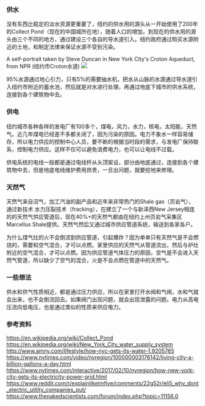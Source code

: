 ### 供水

没有东西比稳定的淡水资源更重要了，纽约的供水用的源头从一开始使用了200年的Collect Pond（现在的中国城所在地），随着人口的增加，到现在的供水用的源头由三个不同的地方，通过建设三个各自的导水道引入。纽约政府通过购买水源附近的土地，和制定法律来保证水源不受到污染。

A self-portrait taken by Steve Duncan in New York City's Croton Aqueduct, from NPR (纽约市Croton水道)
<img src="http://media.npr.org/assets/img/2010/12/30/duncan5-f523d8289634e214e2fb8ef86d4200585a33fd3b-s600-c85.jpg" />

95%水源通过地心引力，只有5%的需要抽水机，把水从山脉的水源通过导水道引入纽约市附近的蓄水池，然后就是对水进行处理，再通过地底下城市的供水系统，连接到各个建筑物中去。

### 供电

纽约城市各种各样的发电厂有100多个，煤电，风力，水力，核电，太阳能，天然气。近几年煤电已经差不多都关闭了，因为污染的原因。电力不象水一样容易储存，所以电力供应的控制中心人员，要不断的根据当时段的需求，与发电厂保持联系，控制电力供应。这样不仅可以避免浪费电力，也可以让电线不过载。

供电系统的电线一般都是通过电线杆从头顶架设，部分由地底通过，连接到各个建筑物中去，但是地底电线维护费用昂贵，一旦出问题，就要挖地来修理。

### 天然气

天然气来自沼气，加工汽油的副产品和近年来非常热门的Shale gas（页岩气），通过新技术 水力压裂技术（fracking），在建立了一个与新泽西New Jersey相连的的天然气供应管道后，现在40%+的天然气都由在纽约上州页岩气采集区Marcellus Shale提供。天然气然后又通过城市供应管道系统，输送到各家各户。

为什么煤气灶的火不会倒流到供应管道，引起爆炸？因为单单只有天然气是不会燃烧的，需要和空气混合，才可以点燃。家里供应的天然气从管道流出，然后与炉灶附近的空气混合，才可以点燃。因为供应管道气体压力的原因，空气是不会进入天然气管道，所以缺少了空气的混合，火是不会点燃在管道中的天然气。

### 一些想法

供水和供气性质相近，都是通过压力供应，所以在家里打开水阀和气阀，水和气就会出来，也不会倒流回去。如果阀门出现问题，就会出现泄露的问题。电力从高电压流向低电压，也是通过类似的性质来供应电力。

### 参考资料

https://en.wikipedia.org/wiki/Collect_Pond
https://en.wikipedia.org/wiki/New_York_City_water_supply_system
http://www.amny.com/lifestyle/how-nyc-gets-its-water-1.9205765
https://www.nytimes.com/video/nyregion/100000003176142/living-city-a-billion-gallons-a-day.html
https://www.nytimes.com/interactive/2017/02/10/nyregion/how-new-york-city-gets-its-electricity-power-grid.html
https://www.reddit.com/r/explainlikeimfive/comments/22g52r/eli5_why_dont_electric_utility_companies_put/
https://www.thenakedscientists.com/forum/index.php?topic=11156.0

